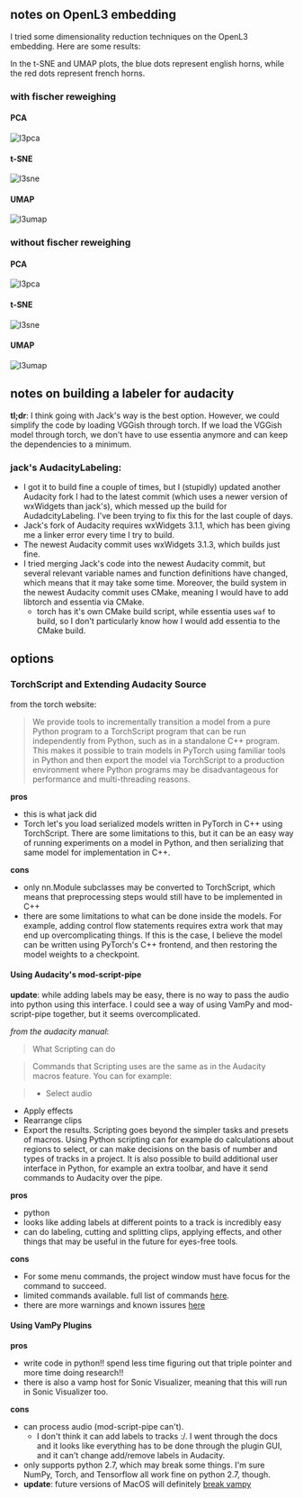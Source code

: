 ## notes on OpenL3 embedding
I tried some dimensionality reduction techniques on the OpenL3 embedding. Here are some results:

In the t-SNE and UMAP plots, the blue dots represent english horns, while the red dots represent french horns. 

### with fischer reweighing
#### PCA 
![l3pca](../experiments/openl3/exp_0/english-horn_validation.png)
#### t-SNE
![l3sne](../experiments/openl3/exp_0/t-sne_english-horn_validation.png)
#### UMAP
![l3umap](../experiments/openl3/exp_0/umap_english-horn_validation.png)

### without fischer reweighing
#### PCA 
![l3pca](../experiments/openl3/exp_1/english-horn_validation.png)
#### t-SNE
![l3sne](../experiments/openl3/exp_1/t-sne_english-horn_validation.png)
#### UMAP
![l3umap](../experiments/openl3/exp_1/umap_english-horn_validation.png)



## notes on building a labeler for audacity

**tl;dr**: I think going with Jack's way is the best option. However, we could simplify the code by loading VGGish through torch. If we load the VGGish model through torch, we don't have to use essentia anymore and can keep the dependencies to a minimum.  

### jack's AudacityLabeling:

- I got it to build fine a couple of times, but I (stupidly) updated another Audacity fork I had to the latest commit (which uses a newer version of wxWidgets than jack's), which messed up the build for AudadcityLabeling. I've been trying to fix this for the last couple of days. 
- Jack's fork of Audacity requires wxWidgets 3.1.1, which has been giving me a linker error every time I try to build. 
- The newest Audacity commit uses wxWidgets 3.1.3, which builds just fine. 
- I tried merging Jack's code into the newest Audacity commit, but several relevant variable names and function definitions have changed, which means that it may take some time. Moreover, the build system in the newest Audacity commit uses CMake, meaning I would have to add libtorch and essentia via CMake. 
	- torch has it's own CMake build script, while essentia uses `waf` to build, so I don't particularly know how I would add essentia to the CMake build. 
	

## options

### TorchScript and Extending Audacity Source

from the torch website:

>  We provide tools to incrementally transition a model from a pure Python program to a TorchScript program that can be run independently from Python, such as in a standalone C++ program. This makes it possible to train models in PyTorch using familiar tools in Python and then export the model via TorchScript to a production environment where Python programs may be disadvantageous for performance and multi-threading reasons.

**pros**

- this is what jack did
- Torch let's you load serialized models written in PyTorch in C++ using TorchScript. There are some limitations to this, but it can be an easy way of running experiments on a model in Python, and then serializing that same model for implementation in C++.


**cons**

- only nn.Module subclasses may be converted to TorchScript, which means that preprocessing steps would still have to be implemented in C++
- there are some limitations to what can be done inside the models. For example, adding control flow statements requires extra work that may end up overcomplicating things. If this is the case, I believe the model can be written using PyTorch's C++ frontend, and then restoring the model weights to a checkpoint. 

#### Using Audacity's mod-script-pipe

**update**: while adding labels may be easy, there is no way to pass the audio into python using this interface. I could see a way of using VamPy and mod-script-pipe together, but it seems overcomplicated. 

_from the audacity manual_:

> What Scripting can do

> Commands that Scripting uses are the same as in the Audacity macros feature. You can for example:

> - Select audio
- Apply effects
- Rearrange clips
- Export the results.
Scripting goes beyond the simpler tasks and presets of macros. Using Python scripting can for example do calculations about regions to select, or can make decisions on the basis of number and types of tracks in a project. It is also possible to build additional user interface in Python, for example an extra toolbar, and have it send commands to Audacity over the pipe.

**pros**

- python
- looks like adding labels at different points to a track is incredibly easy
- can do labeling, cutting and splitting clips, applying effects, and other things that may be useful in the future for eyes-free tools. 

**cons**

- For some menu commands, the project window must have focus for the command to succeed.
- limited commands available. full list of commands [here](https://manual.audacityteam.org/man/scripting_reference.html). 
- there are more warnings and known issures [here](https://manual.audacityteam.org/man/scripting.html#Known_Issues_.26_Missing_Features)


#### Using VamPy Plugins
**pros**

- write code in python!! spend less time figuring out that triple pointer and more time doing research!!
- there is also a vamp host for Sonic Visualizer, meaning that this will run in Sonic Visualizer too.

**cons**

- can process audio (mod-script-pipe can't). 
	- I don't think it can add labels to tracks :/. I went through the docs and it looks like everything has to be done through the plugin GUI, and it can't change add/remove labels in Audacity. 
- only supports python 2.7, which may break some things. I'm sure NumPy, Torch, and Tensorflow all work fine on python 2.7, though. 
- **update**: future versions of MacOS will definitely [break vampy](https://code.soundsoftware.ac.uk/issues/1897)



